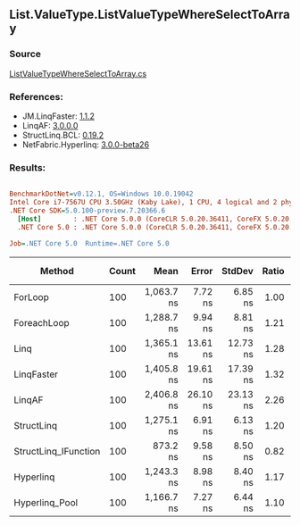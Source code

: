 ﻿## List.ValueType.ListValueTypeWhereSelectToArray

### Source
[ListValueTypeWhereSelectToArray.cs](../LinqBenchmarks/List/ValueType/ListValueTypeWhereSelectToArray.cs)

### References:
- JM.LinqFaster: [1.1.2](https://www.nuget.org/packages/JM.LinqFaster/1.1.2)
- LinqAF: [3.0.0.0](https://www.nuget.org/packages/LinqAF/3.0.0.0)
- StructLinq.BCL: [0.19.2](https://www.nuget.org/packages/StructLinq.BCL/0.19.2)
- NetFabric.Hyperlinq: [3.0.0-beta26](https://www.nuget.org/packages/NetFabric.Hyperlinq/3.0.0-beta26)

### Results:
``` ini

BenchmarkDotNet=v0.12.1, OS=Windows 10.0.19042
Intel Core i7-7567U CPU 3.50GHz (Kaby Lake), 1 CPU, 4 logical and 2 physical cores
.NET Core SDK=5.0.100-preview.7.20366.6
  [Host]        : .NET Core 5.0.0 (CoreCLR 5.0.20.36411, CoreFX 5.0.20.36411), X64 RyuJIT
  .NET Core 5.0 : .NET Core 5.0.0 (CoreCLR 5.0.20.36411, CoreFX 5.0.20.36411), X64 RyuJIT

Job=.NET Core 5.0  Runtime=.NET Core 5.0  

```
|               Method | Count |       Mean |    Error |   StdDev | Ratio | RatioSD |  Gen 0 | Gen 1 | Gen 2 | Allocated |
|--------------------- |------ |-----------:|---------:|---------:|------:|--------:|-------:|------:|------:|----------:|
|              ForLoop |   100 | 1,063.7 ns |  7.72 ns |  6.85 ns |  1.00 |    0.00 | 3.4103 |     - |     - |    7136 B |
|          ForeachLoop |   100 | 1,288.7 ns |  9.94 ns |  8.81 ns |  1.21 |    0.01 | 3.4103 |     - |     - |    7136 B |
|                 Linq |   100 | 1,365.1 ns | 13.61 ns | 12.73 ns |  1.28 |    0.01 | 2.4853 |     - |     - |    5200 B |
|           LinqFaster |   100 | 1,405.8 ns | 19.61 ns | 17.39 ns |  1.32 |    0.02 | 3.4103 |     - |     - |    7136 B |
|               LinqAF |   100 | 2,406.8 ns | 26.10 ns | 23.13 ns |  2.26 |    0.02 | 3.3951 |     - |     - |    7104 B |
|           StructLinq |   100 | 1,275.1 ns |  6.91 ns |  6.13 ns |  1.20 |    0.01 | 1.0128 |     - |     - |    2120 B |
| StructLinq_IFunction |   100 |   873.2 ns |  9.58 ns |  8.50 ns |  0.82 |    0.01 | 0.9670 |     - |     - |    2024 B |
|            Hyperlinq |   100 | 1,243.3 ns |  8.98 ns |  8.40 ns |  1.17 |    0.01 | 0.9670 |     - |     - |    2024 B |
|       Hyperlinq_Pool |   100 | 1,166.7 ns |  7.27 ns |  6.44 ns |  1.10 |    0.01 | 0.0267 |     - |     - |      56 B |

